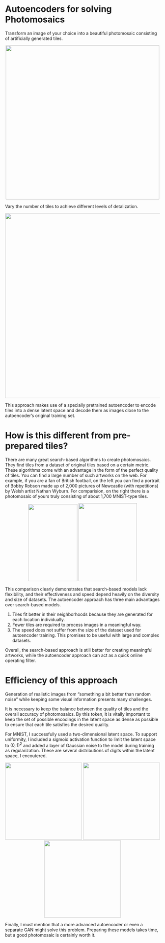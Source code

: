 # Autoencoders for solving Photomosaics
Transform an image of your choice into a beautiful photomosaic consisting of artificially generated tiles.

<p align="center">
<img src="https://user-images.githubusercontent.com/42875258/138995837-b2da6a40-3706-47e7-8eb3-2efc6959241e.png" width="500">
</p>

Vary the number of tiles to achieve different levels of detalization.

<p align="center">
<img src="https://user-images.githubusercontent.com/42875258/138996178-49b0102f-6685-4c0e-8033-3ee7b327520d.png" width="600">
</p>

This approach makes use of a specially pretrained autoencoder to encode tiles into a dense latent space and decode them as images close to the autoencoder’s original training set.

# How is this different from pre-prepared tiles?
There are many great search-based algorithms to create photomosaics. They find tiles from a dataset of original tiles based on a certain metric. These algorithms come with an advantage in the form of the perfect quality of tiles. You can find a large number of such artworks on the web. For example, if you are a fan of British football, on the left you can find a portrait of Bobby Robson made up of 2,000 pictures of Newcastle (with repetitions) by Welsh artist Nathan Wyburn. For comparision, on the right there is a photomosaic of yours truly consisting of about 1,700 MNIST-type tiles. 

<p align="center">
<img src="https://user-images.githubusercontent.com/42875258/138990510-210716c6-f4f1-431d-826e-5b6306b590a2.jpg" height="250" width="160">
<img src="https://user-images.githubusercontent.com/42875258/138997696-9b961e55-3815-4656-ad92-6f1aaa785330.png" height="253" width="190">
</p>

This comparison clearly demonstrates that search-based models lack flexibility, and their effectiveness and speed depend heavily on the diversity and size of datasets. The autoencoder approach has three main advantages over search-based models. 
1)	Tiles fit better in their neighborhoods because they are generated for each location individually. 
2)	Fewer tiles are required to process images in a meaningful way. 
3)	The speed does not suffer from the size of the dataset used for autoencoder training. This promises to be useful with large and complex datasets.

Overall, the search-based approach is still better for creating meaningful artworks, while the autoencoder approach can act as a quick online operating filter.

# Efficiency of this approach 
Generation of realistic images from “something a bit better than random noise” while keeping some visual information presents many challenges. 

It is necessary to keep the balance between the quality of tiles and the overall accuracy of photomosaics. By this token, it is vitally important to keep the set of possible encodings in the latent space as dense as possible to ensure that each tile satisfies the desired quality.

For MNIST, I successfully used a two-dimensional latent space. To support uniformity, I included a sigmoid activation function to limit the latent space to $(0, 1)^2$ and added a layer of Gaussian noise to the model during training as regularization. These are several distributions of digits within the latent space, I encoutered.

<p align="center">
<img src="https://user-images.githubusercontent.com/42875258/138975309-1c8247a7-6e2a-4376-8fe2-707a8b07170a.png" width="250">
<img src="https://user-images.githubusercontent.com/42875258/139004522-f107cac6-731b-4e71-a466-5b72991849d2.png" width="250">
<img src="https://user-images.githubusercontent.com/42875258/139004548-555eb4b5-0b0b-4472-bc92-3a84d429db24.png" width="250">  
</p>

Finally, I must mention that a more advanced autoencoder or even a separate GAN might solve this problem. Preparing these models takes time, but a good photomosaic is certainly worth it. 
